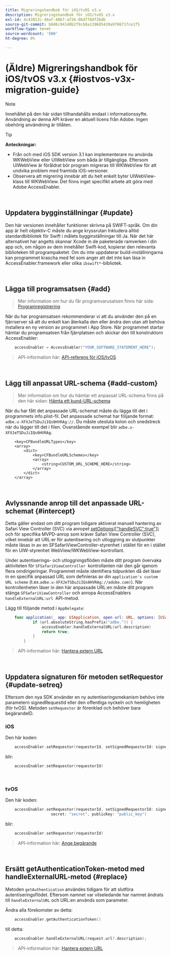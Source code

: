 ```yaml
---
title: Migreringshandbok för iOS/tvOS v3.x
description: Migreringshandbok för iOS/tvOS v3.x
exl-id: 4c43013c-40af-48b7-af26-0bd7f8df2bdb
source-git-commit: b0d6c94148b2f9cb8a139685420a970671fce1f5
workflow-type: tm+mt
source-wordcount: '560'
ht-degree: 0%

---
```


# (Äldre) Migreringshandbok för iOS/tvOS v3.x {#iostvos-v3x-migration-guide}

>[!NOTE]
>
>Innehållet på den här sidan tillhandahålls endast i informationssyfte. Användning av denna API kräver en aktuell licens från Adobe. Ingen obehörig användning är tillåten.

>[!TIP]
> 
> **Anteckningar:**
>
> - Från och med iOS SDK version 3.1 kan implementerare nu använda WKWebView eller UIWebView som båda är tillgängliga. Eftersom UIWebView är föråldrat bör program migreras till WKWebView för att undvika problem med framtida iOS-versioner.
> - Observera att migrering innebär att du helt enkelt byter UIWebView-klass till WKWebView. Det finns inget specifikt arbete att göra med Adobe AccessEnabler.

</br>

## Uppdatera bygginställningar {#update}

Den här versionen innehåller funktioner skrivna på SWIFT-språk. Om din app är helt objektiv-C måste du ange kryssrutan Inkludera alltid standardbibliotek för Swift i målets bygginställningar till Ja. När det här alternativet har angetts skannar Xcode in de paketerade ramverken i din app och, om någon av dem innehåller Swift-kod, kopierar den relevanta biblioteken till programpaketet. Om du inte uppdaterar build-inställningarna kan programmet krascha med fel som anger att det inte kan läsa in AccessEnabler.framework eller olika `ibswift*`-bibliotek.

</br>

## Lägga till programsatsen {#add}

> Mer information om hur du får programvarusatsen finns här
> sida:
> [Programregistrering](/help/authentication/integration-guide-programmers/legacy/sdks/ios-tvos-sdk/iostvos-application-registration.md)

När du har programsatsen rekommenderar vi att du använder den på en fjärrserver så att du enkelt kan återkalla den eller ändra den utan att behöva installera en ny version av programmet i App Store. När programmet startar hämtar du programsatsen från fjärrplatsen och skickar den till konstruktorn AccessEnabler:

```swift
    accessEnabler = AccessEnabler("YOUR_SOFTWARE_STATEMENT_HERE");
```

> API-information här: [API-referens för iOS/tvOS](/help/authentication/integration-guide-programmers/legacy/sdks/ios-tvos-sdk/iostvos-sdk-api-reference.md)

</br>

## Lägg till anpassat URL-schema {#add-custom}

> Mer information om hur du hämtar ett anpassat URL-schema finns på den här sidan: [Hämta ett kund-URL-schema](/help/authentication/integration-guide-programmers/legacy/sdks/ios-tvos-sdk/iostvos-application-registration.md)

När du har fått det anpassade URL-schemat måste du lägga till det i programmets info.plist-fil. Det anpassade schemat har följande format: `adbe.u-XFXJeTSDuJiIQs0HVRAg://`. Du måste utesluta kolon och snedstreck när du lägger till det i filen. Ovanstående exempel blir `adbe.u-XFXJeTSDuJiIQs0HVRAg`.

```plist
    <key>CFBundleURLTypes</key>
    <array>
        <dict>
            <key>CFBundleURLSchemes</key>
            <array>
                <string>CUSTOM_URL_SCHEME_HERE</string>
            </array>
        </dict>
    </array>
```

</br>

## Avlyssnande anrop till det anpassade URL-schemat {#intercept}

Detta gäller endast om ditt program tidigare aktiverat manuell hantering av Safari View Controller (SVC) via anropet [setOptions(\[&quot;handleSVC&quot;:true&quot;\])](/help/authentication/integration-guide-programmers/legacy/sdks/ios-tvos-sdk/iostvos-sdk-api-reference.md) och för specifika MVPD-anrop som kräver Safari View Controller (SVC), vilket innebär att URL:er för autentisering och utloggning av slutpunkter måste läsas in av en SFSafariViewController-styrenhet i stället för en i stället för en UIW-styrenhet WebView/WKWebView-kontrollant.

Under autentiserings- och utloggningsflöden måste ditt program övervaka aktiviteten för `SFSafariViewController `kontrollanten när den går igenom flera omdirigeringar. Programmet måste identifiera tidpunkten då det läser in en specifik anpassad URL som definieras av din `application's custom URL scheme` (t.ex.`adbe.u-XFXJeTSDuJiIQs0HVRAg://adobe.com)`). När kontrollenheten läser in den här anpassade URL:en måste ditt program stänga `SFSafariViewController` och anropa AccessEnablers `handleExternalURL:url `API-metod.

Lägg till följande metod i `AppDelegate`:

```swift
    func application(_ app: UIApplication, open url: URL, options: [UIApplicationOpenURLOptionsKey: Any]) -> Bool {
            if (url.absoluteString.hasPrefix("adbe.")) {
                accessEnabler.handleExternalURL(url.description)
                return true;
            } 
        }
```

> API-information här: [Hantera extern URL](/help/authentication/integration-guide-programmers/legacy/sdks/ios-tvos-sdk/iostvos-sdk-api-reference.md)

</br>

## Uppdatera signaturen för metoden setRequestor {#update-setreq}

Eftersom den nya SDK använder en ny autentiseringsmekanism behövs inte parametern signedRequestId eller den offentliga nyckeln och hemligheten (för tvOS). Metoden `setRequestor` är förenklad och behöver bara begärandeID.

### iOS

Den här koden:

```swift
    accessEnabler.setRequestor(requestorId, setSignedRequestorId: signedRequestorId)
```

blir:

```swift
    accessEnabler.setRequestor(requestorId)
```

</br>

### tvOS

Den här koden:

```swift
    accessEnabler.setRequestor(requestorId, setSignedRequestorId: signedRequestorId,
                    secret: "secret", publicKey: "public_key")
```

blir:

```swift
    accessEnabler.setRequestor(requestorId)
```

> API-information här: [Ange begärande](/help/authentication/integration-guide-programmers/legacy/sdks/ios-tvos-sdk/iostvos-sdk-api-reference.md)

</br>

## Ersätt getAuthenticationToken-metod med handleExternalURL-metod {#replace}

Metoden `getAuthentication` användes tidigare för att slutföra autentiseringsflödet. Eftersom namnet var vilseledande har namnet ändrats till `handleExternalURL` och URL:en används som parameter.

Ändra alla förekomster av detta:

```swift
    accessEnabler.getAuthenticationToken()
```

till detta:

```swift
    accessEnabler.handleExternalURL(request.url?.description);
```

> API-information här: [Hantera extern URL](/help/authentication/integration-guide-programmers/legacy/sdks/ios-tvos-sdk/iostvos-sdk-api-reference.md)
